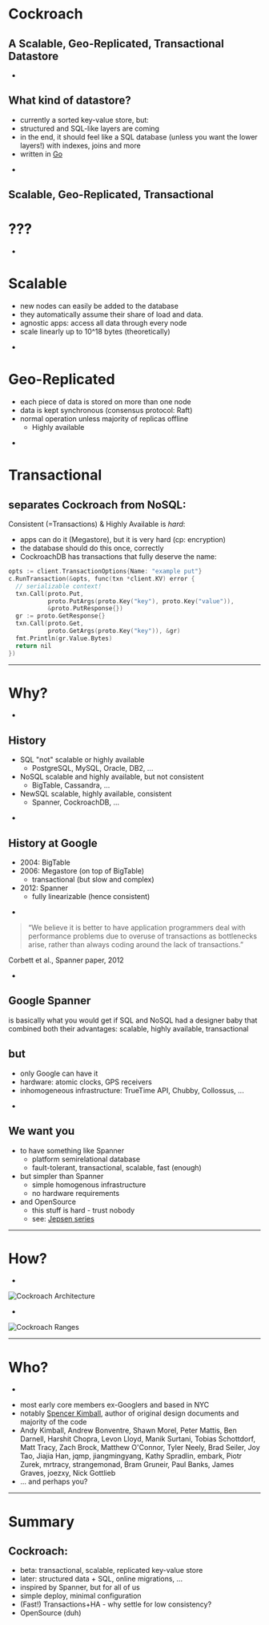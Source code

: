 # Cockroach

## A Scalable, Geo-Replicated, Transactional Datastore

-

## What kind of datastore?

* currently a sorted key-value store, but:
* structured and SQL-like layers are coming
* in the end, it should feel like a SQL database (unless you want the lower
layers!) with indexes, joins and more
* written in [Go](http://golang.org)

-
## Scalable, Geo-Replicated, Transactional

# ???

-

# Scalable
* new nodes can easily be added to the database
* they automatically assume their share of load and data.
* agnostic apps: access all data through every node
* scale linearly up to 10^18 bytes (theoretically)

-

# Geo-Replicated
* each piece of data is stored on more than one node
* data is kept synchronous (consensus protocol: Raft)
* normal operation unless majority of replicas offline
  * Highly available

-

# Transactional

## separates Cockroach from NoSQL:

Consistent (=Transactions) & Highly Available is *hard*:

* apps can do it (Megastore), but it is very hard (cp: encryption)
* the database should do this once, correctly
* CockroachDB has transactions that fully deserve the name:

```c++
opts := client.TransactionOptions{Name: "example put"}
c.RunTransaction(&opts, func(txn *client.KV) error {
  // serializable context!
  txn.Call(proto.Put,
           proto.PutArgs(proto.Key("key"), proto.Key("value")),
           &proto.PutResponse{})
  gr := proto.GetResponse{}
  txn.Call(proto.Get,
           proto.GetArgs(proto.Key("key")), &gr)
  fmt.Println(gr.Value.Bytes)
  return nil
})
```

---

# Why?

-

## History

* SQL "not" scalable or highly available
  * PostgreSQL, MySQL, Oracle, DB2, ...
* NoSQL scalable and highly available, but not consistent
  * BigTable, Cassandra, ...
* NewSQL scalable, highly available, consistent
  * Spanner, CockroachDB, ...

-

## History at Google

* 2004: BigTable
* 2006: Megastore (on top of BigTable)
  * transactional (but slow and complex)
* 2012: Spanner
  * fully linearizable (hence consistent)

-

>“We believe it is better to have application programmers deal with performance problems due to overuse of transactions as bottlenecks arise, rather than always coding around the lack of transactions.”

Corbett et al., Spanner paper, 2012

-

## Google Spanner

is basically what you would get if SQL and NoSQL had a designer baby that combined
both their advantages: scalable, highly available, transactional

## but

* only Google can have it
* hardware: atomic clocks, GPS receivers
* inhomogeneous infrastructure: TrueTime API, Chubby, Collossus, ...

-

## We want you

* to have something like Spanner
  * platform semirelational database
  * fault-tolerant, transactional, scalable, fast (enough)
* but simpler than Spanner
  * simple homogenous infrastructure
  * no hardware requirements
* and OpenSource
  * this stuff is hard - trust nobody
  * see: [Jepsen series](https://github.com/aphyr/jepsen)
---

# How?

-

![Cockroach Architecture](images/arch.png "Architecture")

-

![Cockroach Ranges](images/range.png "Ranges")

---

# Who?

-

* most early core members ex-Googlers and based in NYC
* notably [Spencer Kimball](https://github.com/spencerkimball), author of original design documents and majority of the code
* Andy Kimball, Andrew Bonventre, Shawn Morel, Peter Mattis, Ben Darnell, Harshit Chopra, Levon Lloyd, Manik Surtani, Tobias Schottdorf, Matt Tracy, Zach Brock, Matthew O'Connor, Tyler Neely, Brad Seiler, Joy Tao, Jiajia Han, jqmp, jiangmingyang, Kathy Spradlin, embark, Piotr Zurek, mrtracy, strangemonad, Bram Gruneir, Paul Banks, James Graves, joezxy, Nick Gottlieb
* ... and perhaps you?

---

# Summary
## Cockroach:
* beta: transactional, scalable, replicated key-value store
* later: structured data + SQL, online migrations, ...
* inspired by Spanner, but for all of us
* simple deploy, minimal configuration
* (Fast!) Transactions+HA - why settle for low consistency?
* OpenSource (duh)
